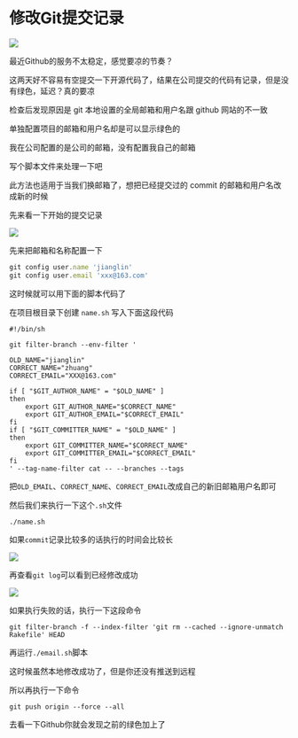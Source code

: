 # 修改Git提交记录

![](https://gitee.com/jianglin521/picgoImg/raw/master/img/20210803151118.png)

最近Github的服务不太稳定，感觉要凉的节奏？

这两天好不容易有空提交一下开源代码了，结果在公司提交的代码有记录，但是没有绿色，延迟？真的要凉

检查后发现原因是 git 本地设置的全局邮箱和用户名跟 github 网站的不一致

单独配置项目的邮箱和用户名却是可以显示绿色的

我在公司配置的是公司的邮箱，没有配置我自己的邮箱

写个脚本文件来处理一下吧

此方法也适用于当我们换邮箱了，想把已经提交过的 commit 的邮箱和用户名改成新的时候

先来看一下开始的提交记录

![](https://gitee.com/jianglin521/picgoImg/raw/master/img/20210803151211.png)

先来把邮箱和名称配置一下

```javascript
git config user.name 'jianglin'
git config user.email 'xxx@163.com'
```

这时候就可以用下面的脚本代码了

在项目根目录下创建 `name.sh` 写入下面这段代码

```shell
#!/bin/sh

git filter-branch --env-filter '

OLD_NAME="jianglin"
CORRECT_NAME="zhuang"
CORRECT_EMAIL="XXX@163.com"

if [ "$GIT_AUTHOR_NAME" = "$OLD_NAME" ]
then
    export GIT_AUTHOR_NAME="$CORRECT_NAME"
    export GIT_AUTHOR_EMAIL="$CORRECT_EMAIL"
fi
if [ "$GIT_COMMITTER_NAME" = "$OLD_NAME" ]
then
    export GIT_COMMITTER_NAME="$CORRECT_NAME"
    export GIT_COMMITTER_EMAIL="$CORRECT_EMAIL"
fi
' --tag-name-filter cat -- --branches --tags
```

把`OLD_EMAIL`、`CORRECT_NAME`、`CORRECT_EMAIL`改成自己的新旧邮箱用户名即可

然后我们来执行一下这个`.sh`文件

```shell
./name.sh
```

如果`commit`记录比较多的话执行的时间会比较长

![](https://gitee.com/jianglin521/picgoImg/raw/master/img/20210803151234.png)

再查看`git log`可以看到已经修改成功

![](https://gitee.com/jianglin521/picgoImg/raw/master/img/20210803151302.png)

如果执行失败的话，执行一下这段命令

```shell
git filter-branch -f --index-filter 'git rm --cached --ignore-unmatch Rakefile' HEAD
```

再运行`./email.sh`脚本

这时候虽然本地修改成功了，但是你还没有推送到远程

所以再执行一下命令

```shell
git push origin --force --all
```

去看一下Github你就会发现之前的绿色加上了